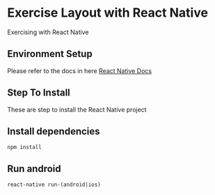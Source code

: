# Exercise Layout with React Native

Exercising with React Native

## Environment Setup

Please refer to the docs in here [React Native Docs](https://reactnative.dev/docs/environment-setup)

## Step To Install

These are step to install the React Native project

## Install dependencies

```
npm install
```

## Run android

```
react-native run-(android|ios)
```
